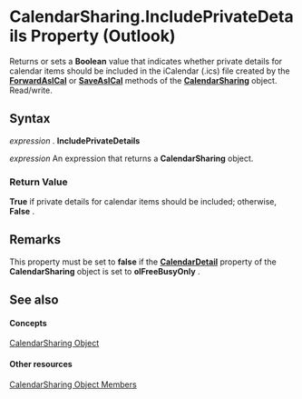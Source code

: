 
# CalendarSharing.IncludePrivateDetails Property (Outlook)

Returns or sets a  **Boolean** value that indicates whether private details for calendar items should be included in the iCalendar (.ics) file created by the **[ForwardAsICal](b796a573-784b-6725-535e-fd156a3f233c.md)** or **[SaveAsICal](2314f751-77c5-9b95-05fb-c3075f512508.md)** methods of the **[CalendarSharing](37a8a15e-51c2-b1a0-7db6-cf2a1f4e8405.md)** object. Read/write.


## Syntax

 _expression_ . **IncludePrivateDetails**

 _expression_ An expression that returns a **CalendarSharing** object.


### Return Value

 **True** if private details for calendar items should be included; otherwise, **False** .


## Remarks

This property must be set to  **false** if the **[CalendarDetail](f3f0ba8d-23db-505f-58c4-6e3a33a468e7.md)** property of the **CalendarSharing** object is set to **olFreeBusyOnly** .


## See also


#### Concepts


[CalendarSharing Object](37a8a15e-51c2-b1a0-7db6-cf2a1f4e8405.md)
#### Other resources


[CalendarSharing Object Members](1b2b6233-9816-e3f2-5924-694ce30cc8ef.md)
